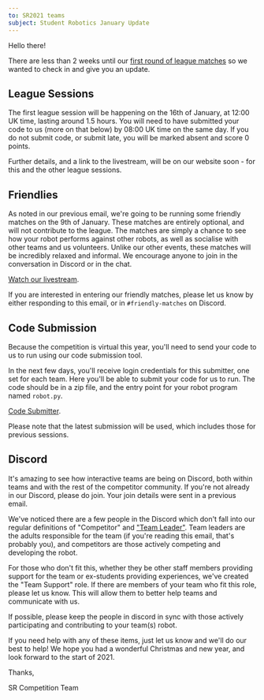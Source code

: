 ```yaml
---
to: SR2021 teams
subject: Student Robotics January Update
---
```


Hello there!

There are less than 2 weeks until our [first round of league matches](https://studentrobotics.org/events/sr2021/league-1/) so we wanted to check in and give you an update.

## League Sessions

The first league session will be happening on the 16th of January, at 12:00 UK time, lasting around 1.5 hours. You will need to have submitted your code to us (more on that below) by 08:00 UK time on the same day. If you do not submit code, or submit late, you will be marked absent and score 0 points.

Further details, and a link to the livestream, will be on our website soon - for this and the other league sessions.

## Friendlies

As noted in our previous email, we're going to be running some friendly matches on the 9th of January. These matches are entirely optional, and will not contribute to the league. The matches are simply a chance to see how your robot performs against other robots, as well as socialise with other teams and us volunteers. Unlike our other events, these matches will be incredibly relaxed and informal. We encourage anyone to join in the conversation in Discord or in the chat.

[Watch our livestream](https://youtu.be/iwa-7R6sR8M).

If you are interested in entering our friendly matches, please let us know by either responding to this email, or in `#friendly-matches` on Discord.

## Code Submission

Because the competition is virtual this year, you'll need to send your code to us to run using our code submission tool.

In the next few days, you'll receive login credentials for this submitter, one set for each team. Here you'll be able to submit your code for us to run. The code should be in a zip file, and the entry point for your robot program named `robot.py`.

[Code Submitter](https://studentrobotics.org/code-submitter/).

Please note that the latest submission will be used, which includes those for previous sessions.

## Discord

It's amazing to see how interactive teams are being on Discord, both within teams and with the rest of the competitor community. If you're not already in our Discord, please do join. Your join details were sent in a previous email.

We've noticed there are a few people in the Discord which don't fall into our regular definitions of "Competitor" and ["Team Leader"](https://studentrobotics.org/docs/team_admin/user_accounts#team-leaders). Team leaders are the adults responsible for the team (if you're reading this email, that's probably you), and competitors are those actively competing and developing the robot.

For those who don't fit this, whether they be other staff members providing support for the team or ex-students providing experiences, we've created the "Team Support" role. If there are members of your team who fit this role, please let us know. This will allow them to better help teams and communicate with us.

If possible, please keep the people in discord in sync with those actively participating and contributing to your team(s) robot.

If you need help with any of these items, just let us know and we'll do our best to help! We hope you had a wonderful Christmas and new year, and look forward to the start of 2021.

Thanks,

SR Competition Team

